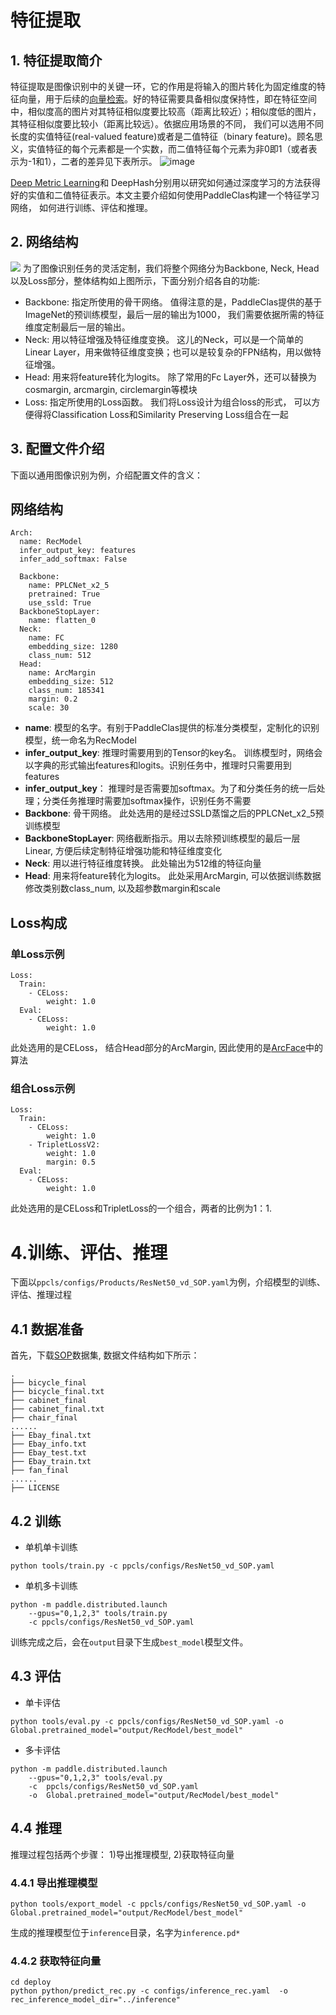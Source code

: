# 特征提取
## 1. 特征提取简介
特征提取是图像识别中的关键一环，它的作用是将输入的图片转化为固定维度的特征向量，用于后续的[向量检索](./vector_search.md)。好的特征需要具备相似度保持性，即在特征空间中，相似度高的图片对其特征相似度要比较高（距离比较近）；相似度低的图片，其特征相似度要比较小（距离比较远）。依据应用场景的不同， 我们可以选用不同长度的实值特征(real-valued feature)或者是二值特征（binary feature)。顾名思义，实值特征的每个元素都是一个实数，而二值特征每个元素为非0即1（或者表示为-1和1），二者的差异见下表所示。
![image](../images/compare.png)


[Deep Metric Learning](../algorithm_introduction/metric_learning.md)和 DeepHash分别用以研究如何通过深度学习的方法获得好的实值和二值特征表示。本文主要介绍如何使用PaddleClas构建一个特征学习网络， 如何进行训练、评估和推理。
## 2. 网络结构
![](../images/framework.png)
为了图像识别任务的灵活定制，我们将整个网络分为Backbone, Neck, Head以及Loss部分，整体结构如上图所示，下面分别介绍各自的功能:
- Backbone:   指定所使用的骨干网络。 值得注意的是，PaddleClas提供的基于ImageNet的预训练模型，最后一层的输出为1000， 我们需要依据所需的特征维度定制最后一层的输出。
- Neck:  用以特征增强及特征维度变换。  这儿的Neck，可以是一个简单的Linear Layer，用来做特征维度变换；也可以是较复杂的FPN结构，用以做特征增强。
- Head:  用来将feature转化为logits。 除了常用的Fc Layer外，还可以替换为cosmargin, arcmargin, circlemargin等模块
- Loss:  指定所使用的Loss函数。  我们将Loss设计为组合loss的形式， 可以方便得将Classification Loss和Similarity Preserving Loss组合在一起

## 3. 配置文件介绍
下面以通用图像识别为例，介绍配置文件的含义：
## 网络结构
```
Arch:
  name: RecModel
  infer_output_key: features
  infer_add_softmax: False

  Backbone: 
    name: PPLCNet_x2_5
    pretrained: True
    use_ssld: True
  BackboneStopLayer:
    name: flatten_0
  Neck:
    name: FC
    embedding_size: 1280
    class_num: 512
  Head:
    name: ArcMargin 
    embedding_size: 512
    class_num: 185341
    margin: 0.2
    scale: 30
```
- **name**: 模型的名字。有别于PaddleClas提供的标准分类模型，定制化的识别模型，统一命名为RecModel
- **infer_output_key**: 推理时需要用到的Tensor的key名。 训练模型时，网络会以字典的形式输出features和logits。识别任务中，推理时只需要用到features
- **infer_output_key**： 推理时是否需要加softmax。为了和分类任务的统一后处理；分类任务推理时需要加softmax操作，识别任务不需要
- **Backbone**:  骨干网络。 此处选用的是经过SSLD蒸馏之后的PPLCNet_x2_5预训练模型
- **BackboneStopLayer**:  网络截断指示。用以去除预训练模型的最后一层Linear, 方便后续定制特征增强功能和特征维度变化
- **Neck**:  用以进行特征维度转换。 此处输出为512维的特征向量
- **Head**:  用来将feature转化为logits。 此处采用ArcMargin, 可以依据训练数据修改类别数class_num, 以及超参数margin和scale

## Loss构成
### 单Loss示例
```
Loss:
  Train:
    - CELoss:
        weight: 1.0
  Eval:
    - CELoss:
        weight: 1.0
```
此处选用的是CELoss， 结合Head部分的ArcMargin, 因此使用的是[ArcFace](https://arxiv.org/abs/1801.07698)中的算法

### 组合Loss示例
```
Loss:
  Train:
    - CELoss:
        weight: 1.0
    - TripletLossV2:
        weight: 1.0
        margin: 0.5
  Eval:
    - CELoss:
        weight: 1.0
```
此处选用的是CELoss和TripletLoss的一个组合，两者的比例为1：1.

# 4.训练、评估、推理
下面以`ppcls/configs/Products/ResNet50_vd_SOP.yaml`为例，介绍模型的训练、评估、推理过程
## 4.1 数据准备
首先，下载[SOP](https://cvgl.stanford.edu/projects/lifted_struct/)数据集, 数据文件结构如下所示：
```
.
├── bicycle_final
├── bicycle_final.txt
├── cabinet_final
├── cabinet_final.txt
├── chair_final
......
├── Ebay_final.txt
├── Ebay_info.txt
├── Ebay_test.txt
├── Ebay_train.txt
├── fan_final
......
├── LICENSE
```

## 4.2 训练
- 单机单卡训练
```
python tools/train.py -c ppcls/configs/ResNet50_vd_SOP.yaml
```
- 单机多卡训练
```
python -m paddle.distributed.launch 
    --gpus="0,1,2,3" tools/train.py 
    -c ppcls/configs/ResNet50_vd_SOP.yaml
```
训练完成之后，会在`output`目录下生成`best_model`模型文件。

## 4.3 评估
- 单卡评估
```
python tools/eval.py -c ppcls/configs/ResNet50_vd_SOP.yaml -o Global.pretrained_model="output/RecModel/best_model"
```
- 多卡评估
```
python -m paddle.distributed.launch 
    --gpus="0,1,2,3" tools/eval.py 
    -c  ppcls/configs/ResNet50_vd_SOP.yaml
    -o  Global.pretrained_model="output/RecModel/best_model"
```
## 4.4 推理
推理过程包括两个步骤： 1)导出推理模型, 2)获取特征向量
### 4.4.1 导出推理模型
```
python tools/export_model -c ppcls/configs/ResNet50_vd_SOP.yaml -o Global.pretrained_model="output/RecModel/best_model"
```
生成的推理模型位于`inference`目录，名字为`inference.pd*`

### 4.4.2 获取特征向量
```
cd deploy
python python/predict_rec.py -c configs/inference_rec.yaml  -o rec_inference_model_dir="../inference"
```
